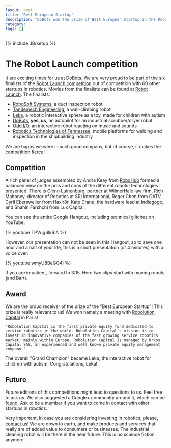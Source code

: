 ```yaml
---
layout: post
title: "Best European Startup"
description: "DoBots won the prize of Best European Startup in the Robot Launch competition"
category: 
tags: []
---
```

{% include JB/setup %}

# The Robot Launch competition

It are exciting times for us at DoBots. We are very proud to be part of the six finalists of the [Robot Launch competition](http://robotlaunch.com/) out of competition with 60 other startups in robotics. Movies from the finalists can be found at [Robot Launch](http://robotlaunch.com/2014/05/robot-launch-2014-finalists-announced/). The finalists:

 * [RoboSoft Systems](http://www.robosoftsystems.co.in/), a duct inspection robot
 * [Tandemech Engineering](http://www.tandemech.com/), a wall-climbing robot
 * [Leka](http://weareleka.com/en/), a robotic interactive sphere as a toy, made for children with autism
 * [DoBots](http://dobots.nl), <strong>yes, us</strong>, an autopilot for an industrial scrubber/dryer robot
 * [Odd I/O](http://www.oddiopdx.com/), an interactive robot reacting on music and sounds
 * [Robotics Technologies of Tennessee](http://www.robotictechtn.com/), mobile platforms for welding and inspection in the shipbuilding industry

We are happy we were in such good company, but of course, it makes the competition fierce!

## Competition

A rich panel of judges assembled by Andra Keay from [RoboHub](http://robohub.org/author/andrakeay/) formed a balanced view on the pros and cons of the different robotic technologies presented. There is Glenn Luinenburg, partner at WilmerHale law firm, Rich Mahoney, director of Robotics at SRI International, Roger Chen	from OATV, Cyril Ebersweiler from Haxlr8r, Kate Drane, the hardware lead at Indiegogo, and Shahin Farshchi from Lux Capital.

You can see the entire Google Hangout, including technical glitches on YouTube:

{% youtube TPVug6lkRlA %}

However, our presentation can not be seen in this Hangout, so to save one hour and a half of your life, this is a short presentation (of 4 minutes) with a voice over:

{% youtube wmyU8BeGG4I %}

If you are impatient, forward to 3:15. Here two clips start with moving robots (and Bart).  

## Award

We are the proud receiver of the prize of the "Best European Startup"! This prize is really relevant to us! We won namely a meeting with [Robolution Capital](http://www.robolutioncapital.com) in Paris! 

    "Robolution Capital is the first private equity fund dedicated to service robotics in the world. Robolution Capital's mission is to invest in innovative companies of the fast growing service robotics market, mainly within Europe. Robolution Capital is managed by Orkos Capital SAS, an experienced and well known private equity management company."

The overall "Grand Champion" became Leka, the interactive robot for children with autism. Congratulations, Leka!

## Future 

Future editions of this competitions might lead to questions to us. Feel free to ask us. We also suggested a Google+ community around it, which can be [found](https://plus.google.com/u/1/communities/113625439039934216202). Ask to be a member if you want to come in contact with other startups in robotics.

Very important, in case you are considering investing in robotics, please, [contact us](about-us.html)! We are down to earth, and make products and services that really are of added value to consumers or businesses. The industrial cleaning robot will be there in the near future. This is no science fiction anymore.

